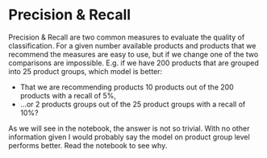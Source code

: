 # Precision & Recall

Precision & Recall are two common measures to evaluate the quality of classification. For a given number available products and products that we recommend the measures are easy to use, but if we change one of the two comparisons are impossible. E.g. if we have 200 products that are grouped into 25 product groups, which model is better: 

- That we are recommending products 10 products out of the 200 products with a recall of 5%,
- ...or 2 products groups out of the 25 product groups with a recall of 10%?

As we will see in the notebook, the answer is not so trivial. With no other information given I would probably say the model on product group level performs better. Read the notebook to see why.